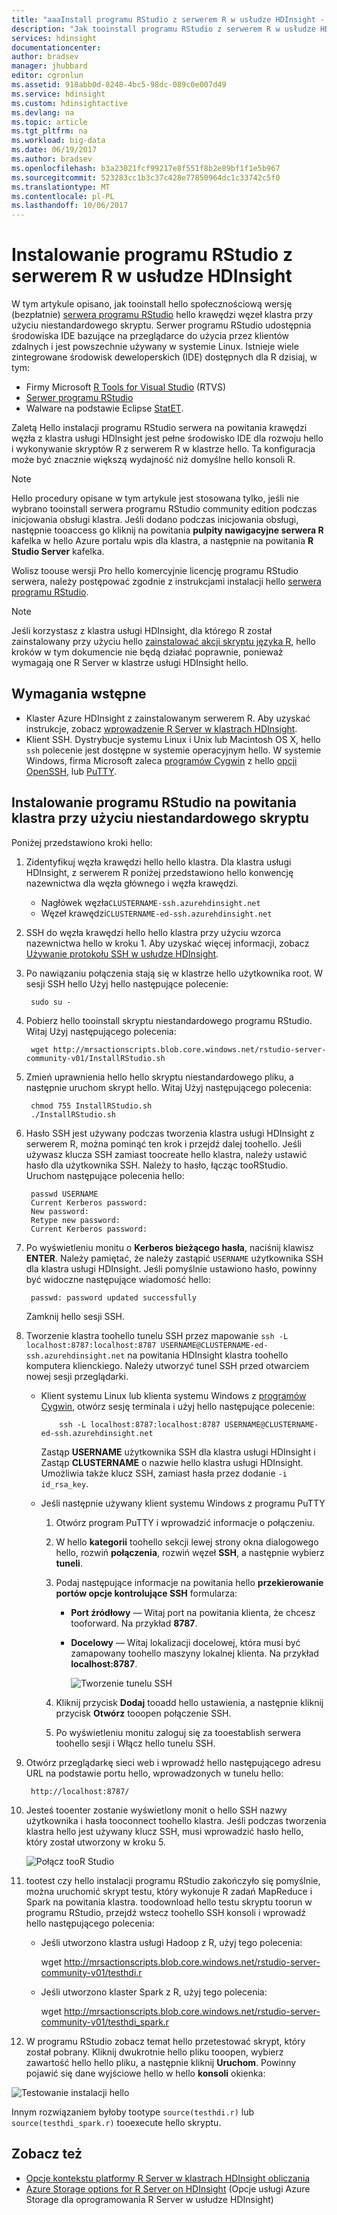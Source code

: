 ```yaml
---
title: "aaaInstall programu RStudio z serwerem R w usłudze HDInsight - Azure | Dokumentacja firmy Microsoft"
description: "Jak tooinstall programu RStudio z serwerem R w usłudze HDInsight."
services: hdinsight
documentationcenter: 
author: bradsev
manager: jhubbard
editor: cgronlun
ms.assetid: 918abb0d-8248-4bc5-98dc-089c0e007d49
ms.service: hdinsight
ms.custom: hdinsightactive
ms.devlang: na
ms.topic: article
ms.tgt_pltfrm: na
ms.workload: big-data
ms.date: 06/19/2017
ms.author: bradsev
ms.openlocfilehash: b3a23021fcf99217e8f551f8b2e89bf1f1e5b967
ms.sourcegitcommit: 523283cc1b3c37c428e77850964dc1c33742c5f0
ms.translationtype: MT
ms.contentlocale: pl-PL
ms.lasthandoff: 10/06/2017
---
```

# <a name="installing-rstudio-with-r-server-on-hdinsight"></a>Instalowanie programu RStudio z serwerem R w usłudze HDInsight

W tym artykule opisano, jak tooinstall hello społecznościową wersję (bezpłatnie) [serwera programu RStudio](https://www.rstudio.com/products/rstudio-server/) hello krawędzi węzeł klastra przy użyciu niestandardowego skryptu. Serwer programu RStudio udostępnia środowiska IDE bazujące na przeglądarce do użycia przez klientów zdalnych i jest powszechnie używany w systemie Linux. Istnieje wiele zintegrowane środowisk deweloperskich (IDE) dostępnych dla R dzisiaj, w tym:

- Firmy Microsoft [R Tools for Visual Studio](https://www.visualstudio.com/en-us/features/rtvs-vs.aspx) (RTVS) 
- [Serwer programu RStudio](https://www.rstudio.com/products/rstudio-server/) 
- Walware na podstawie Eclipse [StatET](http://www.walware.de/goto/statet).

Zaletą Hello instalacji programu RStudio serwera na powitania krawędzi węzła z klastra usługi HDInsight jest pełne środowisko IDE dla rozwoju hello i wykonywanie skryptów R z serwerem R w klastrze hello. Ta konfiguracja może być znacznie większą wydajność niż domyślne hello konsoli R.

> [!NOTE]
> Hello procedury opisane w tym artykule jest stosowana tylko, jeśli nie wybrano tooinstall serwera programu RStudio community edition podczas inicjowania obsługi klastra. Jeśli dodano podczas inicjowania obsługi, następnie tooaccess go kliknij na powitania **pulpity nawigacyjne serwera R** kafelka w hello Azure portalu wpis dla klastra, a następnie na powitania **R Studio Server** kafelka. 

Wolisz toouse wersji Pro hello komercyjnie licencję programu RStudio serwera, należy postępować zgodnie z instrukcjami instalacji hello [serwera programu RStudio](https://www.rstudio.com/products/rstudio/download-server/).

> [!NOTE]
> Jeśli korzystasz z klastra usługi HDInsight, dla którego R został zainstalowany przy użyciu hello [zainstalować akcji skryptu języka R](hdinsight-hadoop-r-scripts-linux.md), hello kroków w tym dokumencie nie będą działać poprawnie, ponieważ wymagają one R Server w klastrze usługi HDInsight hello.
>
> 

## <a name="prerequisites"></a>Wymagania wstępne

* Klaster Azure HDInsight z zainstalowanym serwerem R. Aby uzyskać instrukcje, zobacz [wprowadzenie R Server w klastrach HDInsight](hdinsight-hadoop-r-server-get-started.md).
* Klient SSH. Dystrybucje systemu Linux i Unix lub Macintosh OS X, hello `ssh` polecenie jest dostępne w systemie operacyjnym hello. W systemie Windows, firma Microsoft zaleca [programów Cygwin](http://www.redhat.com/services/custom/cygwin/) z hello [opcji OpenSSH](https://www.youtube.com/watch?v=CwYSvvGaiWU), lub [PuTTY](http://www.chiark.greenend.org.uk/~sgtatham/putty/download.html).  

## <a name="install-rstudio-on-hello-cluster-using-a-custom-script"></a>Instalowanie programu RStudio na powitania klastra przy użyciu niestandardowego skryptu

Poniżej przedstawiono kroki hello:

1. Zidentyfikuj węzła krawędzi hello hello klastra. Dla klastra usługi HDInsight, z serwerem R poniżej przedstawiono hello konwencję nazewnictwa dla węzła głównego i węzła krawędzi.
   * Nagłówek węzła`CLUSTERNAME-ssh.azurehdinsight.net`
   * Węzeł krawędzi`CLUSTERNAME-ed-ssh.azurehdinsight.net` 

2. SSH do węzła krawędzi hello hello klastra przy użyciu wzorca nazewnictwa hello w kroku 1. Aby uzyskać więcej informacji, zobacz [Używanie protokołu SSH w usłudze HDInsight](hdinsight-hadoop-linux-use-ssh-unix.md).

3. Po nawiązaniu połączenia stają się w klastrze hello użytkownika root. W sesji SSH hello Użyj hello następujące polecenie:

        sudo su -

4. Pobierz hello tooinstall skryptu niestandardowego programu RStudio. Witaj Użyj następującego polecenia:

        wget http://mrsactionscripts.blob.core.windows.net/rstudio-server-community-v01/InstallRStudio.sh

5. Zmień uprawnienia hello hello skryptu niestandardowego pliku, a następnie uruchom skrypt hello. Witaj Użyj następującego polecenia:

        chmod 755 InstallRStudio.sh
        ./InstallRStudio.sh

6. Hasło SSH jest używany podczas tworzenia klastra usługi HDInsight z serwerem R, można pominąć ten krok i przejdź dalej toohello. Jeśli używasz klucza SSH zamiast toocreate hello klastra, należy ustawić hasło dla użytkownika SSH. Należy to hasło, łącząc tooRStudio. Uruchom następujące polecenia hello:

        passwd USERNAME
        Current Kerberos password:
        New password:
        Retype new password:
        Current Kerberos password:


7. Po wyświetleniu monitu o **Kerberos bieżącego hasła**, naciśnij klawisz **ENTER**.  Należy pamiętać, że należy zastąpić `USERNAME` użytkownika SSH dla klastra usługi HDInsight. Jeśli pomyślnie ustawiono hasło, powinny być widoczne następujące wiadomość hello:

        passwd: password updated successfully

    Zamknij hello sesji SSH.

8. Tworzenie klastra toohello tunelu SSH przez mapowanie `ssh -L localhost:8787:localhost:8787 USERNAME@CLUSTERNAME-ed-ssh.azurehdinsight.net` na powitania HDInsight klastra toohello komputera klienckiego. Należy utworzyć tunel SSH przed otwarciem nowej sesji przeglądarki.

   * Klient systemu Linux lub klienta systemu Windows z [programów Cygwin](http://www.redhat.com/services/custom/cygwin/), otwórz sesję terminala i użyj hello następujące polecenie:

             ssh -L localhost:8787:localhost:8787 USERNAME@CLUSTERNAME-ed-ssh.azurehdinsight.net

       Zastąp **USERNAME** użytkownika SSH dla klastra usługi HDInsight i Zastąp **CLUSTERNAME** o nazwie hello klastra usługi HDInsight.
       Umożliwia także klucz SSH, zamiast hasła przez dodanie `-i id_rsa_key`.        
   * Jeśli następnie używany klient systemu Windows z programu PuTTY

     1. Otwórz program PuTTY i wprowadzić informacje o połączeniu.
     2. W hello **kategorii** toohello sekcji lewej strony okna dialogowego hello, rozwiń **połączenia**, rozwiń węzeł **SSH**, a następnie wybierz **tuneli**.
     3. Podaj następujące informacje na powitania hello **przekierowanie portów opcje kontrolujące SSH** formularza:

        * **Port źródłowy** — Witaj port na powitania klienta, że chcesz tooforward. Na przykład **8787**.
        * **Docelowy** — Witaj lokalizacji docelowej, która musi być zamapowany toohello maszyny lokalnej klienta. Na przykład **localhost:8787**.

            ![Tworzenie tunelu SSH](./media/hdinsight-hadoop-r-server-install-r-studio/createsshtunnel.png "Tworzenie tunelu SSH")

     4. Kliknij przycisk **Dodaj** tooadd hello ustawienia, a następnie kliknij przycisk **Otwórz** tooopen połączenie SSH.
     5. Po wyświetleniu monitu zaloguj się za tooestablish serwera toohello sesji i Włącz hello tunelu SSH.

9. Otwórz przeglądarkę sieci web i wprowadź hello następującego adresu URL na podstawie portu hello, wprowadzonych w tunelu hello:

        http://localhost:8787/ 

10. Jesteś tooenter zostanie wyświetlony monit o hello SSH nazwy użytkownika i hasła tooconnect toohello klastra. Jeśli podczas tworzenia klastra hello jest używany klucz SSH, musi wprowadzić hasło hello, który został utworzony w kroku 5.

    ![Połącz tooR Studio](./media/hdinsight-hadoop-r-server-install-r-studio/connecttostudio.png "Tworzenie tunelu SSH")

11. tootest czy hello instalacji programu RStudio zakończyło się pomyślnie, można uruchomić skrypt testu, który wykonuje R zadań MapReduce i Spark na powitania klastra. toodownload hello testu skryptu toorun w programu RStudio, przejdź wstecz toohello SSH konsoli i wprowadź hello następującego polecenia:

    *    Jeśli utworzono klastra usługi Hadoop z R, użyj tego polecenia:

            wget http://mrsactionscripts.blob.core.windows.net/rstudio-server-community-v01/testhdi.r
    *    Jeśli utworzono klaster Spark z R, użyj tego polecenia:

            wget http://mrsactionscripts.blob.core.windows.net/rstudio-server-community-v01/testhdi_spark.r

12. W programu RStudio zobacz temat hello przetestować skrypt, który został pobrany. Kliknij dwukrotnie hello pliku tooopen, wybierz zawartość hello hello pliku, a następnie kliknij **Uruchom**. Powinny pojawić się dane wyjściowe hello w hello **konsoli** okienka:

   ![Testowanie instalacji hello](./media/hdinsight-hadoop-r-server-install-r-studio/test-r-script.png "testowanie hello instalacji")

Innym rozwiązaniem byłoby tootype `source(testhdi.r)` lub `source(testhdi_spark.r)` tooexecute hello skryptu.

## <a name="see-also"></a>Zobacz też

* [Opcje kontekstu platformy R Server w klastrach HDInsight obliczania](hdinsight-hadoop-r-server-compute-contexts.md)
* [Azure Storage options for R Server on HDInsight](hdinsight-hadoop-r-server-storage.md) (Opcje usługi Azure Storage dla oprogramowania R Server w usłudze HDInsight)


